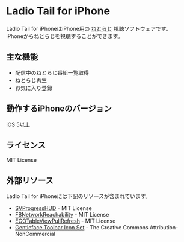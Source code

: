 # Ladio Tail for iPhone
Ladio Tail for iPhoneはiPhone用の [ねとらじ](http://ladio.net/) 視聴ソフトウェアです。  
iPhoneからねとらじを視聴することができます。

## 主な機能
* 配信中のねとらじ番組一覧取得
* ねとらじ再生
* お気に入り登録

## 動作するiPhoneのバージョン
iOS 5以上

## ライセンス
MIT License

## 外部リソース
Ladio Tail for iPhoneには下記のリソースが含まれています。

* [SVProgressHUD](https://github.com/samvermette/SVProgressHUD) - MIT License
* [FBNetworkReachability](https://github.com/dev5tec/FBNetworkReachability) - MIT License
* [EGOTableViewPullRefresh](https://github.com/enormego/EGOTableViewPullRefresh) - MIT License
* [Gentleface Toolbar Icon Set](http://www.gentleface.com/free_icon_set.html) - The Creative Commons Attribution-NonCommercial